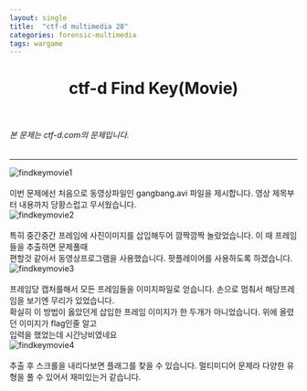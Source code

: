 ```yaml
---
layout: single
title:  "ctf-d multimedia 28"
categories: forensic-multimedia
tags: wargame
---
```



# <center>ctf-d Find Key(Movie)</center><br>
###### 본 문제는 ctf-d.com의 문제입니다.<br>
---
![findkeymovie1](https://user-images.githubusercontent.com/91110884/188601420-488aea19-c0c2-43d5-a930-da3add6d667c.PNG)
<br><br>
이번 문제에선 처음으로 동영상파일인 gangbang.avi 파일을 제시합니다. 영상 제목부터 내용까지 당황스럽고 무서웠습니다.<br>
![findkeymovie2](https://user-images.githubusercontent.com/91110884/188601436-0d7cb708-c11a-473d-8c42-74ea6704b631.PNG)
<br><br>
특히 중간중간 프레임에 사진이미지를 삽입해두어 깜짝깜짝 놀랐었습니다. 이 때 프레임들을 추출하면 문제풀때<br>
편할것 같아서 동영상프로그램을 사용했습니다. 팟플레이어를 사용하도록 하겠습니다.<br>
![findkeymovie3](https://user-images.githubusercontent.com/91110884/188601450-c5845856-6199-4081-a537-e089afaee399.PNG)
<br><br>
프레임당 캡처를해서 모든 프레임들을 이미지파일로 얻습니다. 손으로 멈춰서 해당프레임을 보기엔 무리가 있었습니다.<br>
확실히 이 방법이 옳았던게 삽입한 프레임 이미지가 한 두개가 아니었습니다. 위에 올렸던 이미지가 flag인줄 알고<br>
입력을 했었는데 시간낭비였네요<br>
![findkeymovie4](https://user-images.githubusercontent.com/91110884/188601458-78fcc8ee-97b0-4a53-b0e8-7b57c5627878.PNG)
<br><br>
추출 후 스크롤을 내리다보면 플래그를 찾을 수 있습니다. 멀티미디어 문제라 다양한 유형을 풀 수 있어서 재미있는거 같습니다.
